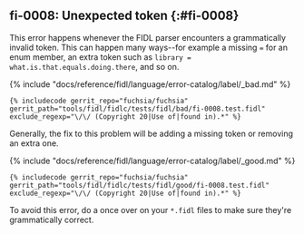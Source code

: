 ## fi-0008: Unexpected token {:#fi-0008}

This error happens whenever the FIDL parser encounters a grammatically invalid
token. This can happen many ways--for example a missing `=` for an enum member,
an extra token such as `library = what.is.that.equals.doing.there`, and so on.

{% include "docs/reference/fidl/language/error-catalog/label/_bad.md" %}

```fidl
{% includecode gerrit_repo="fuchsia/fuchsia" gerrit_path="tools/fidl/fidlc/tests/fidl/bad/fi-0008.test.fidl" exclude_regexp="\/\/ (Copyright 20|Use of|found in).*" %}
```

Generally, the fix to this problem will be adding a missing token or removing an
extra one.

{% include "docs/reference/fidl/language/error-catalog/label/_good.md" %}

```fidl
{% includecode gerrit_repo="fuchsia/fuchsia" gerrit_path="tools/fidl/fidlc/tests/fidl/good/fi-0008.test.fidl" exclude_regexp="\/\/ (Copyright 20|Use of|found in).*" %}
```

To avoid this error, do a once over on your `*.fidl` files to make sure they're
grammatically correct.
